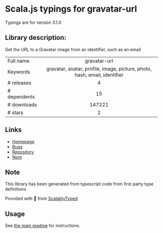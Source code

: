
# Scala.js typings for gravatar-url

Typings are for version 3.1.0

## Library description:
Get the URL to a Gravatar image from an identifier, such as an email

|                    |                 |
| ------------------ | :-------------: |
| Full name          | gravatar-url |
| Keywords           | gravatar, avatar, profile, image, picture, photo, hash, email, identifier |
| # releases         | 4 |
| # dependents       | 15 |
| # downloads        | 147221 |
| # stars            | 2 |

## Links
- [Homepage](https://github.com/sindresorhus/gravatar-url#readme)
- [Bugs](https://github.com/sindresorhus/gravatar-url/issues)
- [Repository](https://github.com/sindresorhus/gravatar-url)
- [Npm](https://www.npmjs.com/package/gravatar-url)
    


## Note
This library has been generated from typescript code from first party type definitions.

Provided with :purple_heart: from [ScalablyTyped](https://github.com/oyvindberg/ScalablyTyped)

## Usage
See [the main readme](../../readme.md) for instructions.



